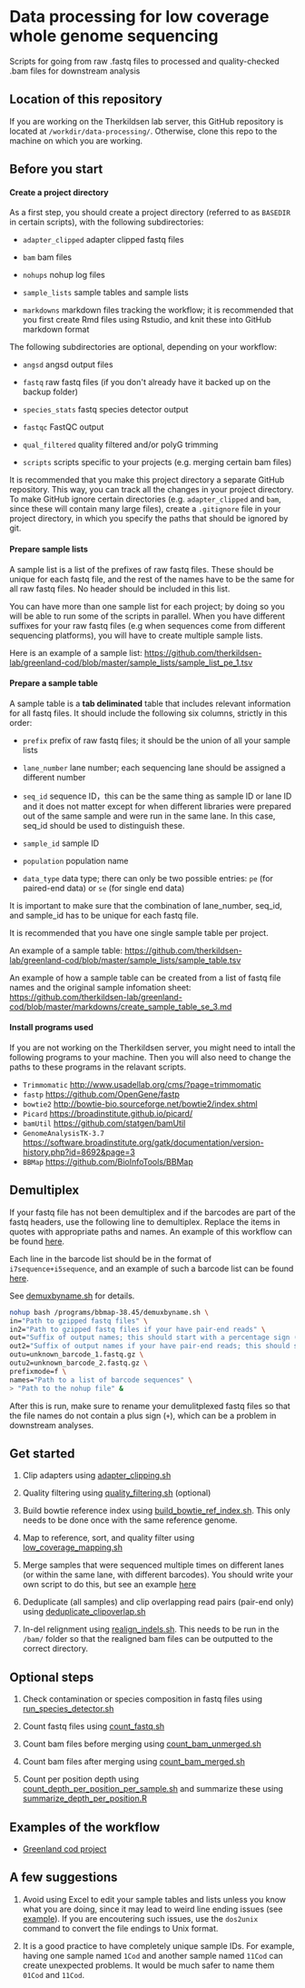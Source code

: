 # Data processing for low coverage whole genome sequencing 

Scripts for going from raw .fastq files to processed and quality-checked .bam files for downstream analysis

## Location of this repository

If you are working on the Therkildsen lab server, this GitHub repository is located at `/workdir/data-processing/`. Otherwise, clone this repo to the machine on which you are working. 

## Before you start

#### Create a project directory

As a first step, you should create a project directory (referred to as `BASEDIR` in certain scripts), with the following subdirectories:

  * `adapter_clipped` adapter clipped fastq files
  
  * `bam` bam files
  
  * `nohups` nohup log files
  
  * `sample_lists` sample tables and sample lists
   
  * `markdowns` markdown files tracking the workflow; it is recommended that you first create Rmd files using Rstudio, and knit these into GitHub markdown format

The following subdirectories are optional, depending on your workflow:

  * `angsd` angsd output files
  
  * `fastq` raw fastq files (if you don't already have it backed up on the backup folder)
  
  * `species_stats` fastq species detector output
  
  * `fastqc` FastQC output
  
  * `qual_filtered` quality filtered and/or polyG trimming
    
  * `scripts` scripts specific to your projects (e.g. merging certain bam files)

It is recommended that you make this project directory a separate GitHub repository. This way, you can track all the changes in your project directory. To make GitHub ignore certain directories (e.g. `adapter_clipped` and `bam`, since these will contain many large files), create a `.gitignore` file in your project directory, in which you specify the paths that should be ignored by git. 

#### Prepare sample lists

A sample list is a list of the prefixes of raw fastq files. These should be unique for each fastq file, and the rest of the names have to be the same for all raw fastq files. No header should be included in this list. 

You can have more than one sample list for each project; by doing so you will be able to run some of the scripts in parallel. When you have different suffixes for your raw fastq files (e.g when sequences come from different sequencing platforms), you will have to create multiple sample lists. 

Here is an example of a sample list: https://github.com/therkildsen-lab/greenland-cod/blob/master/sample_lists/sample_list_pe_1.tsv

#### Prepare a sample table

A sample table is a **tab deliminated** table that includes relevant information for all fastq files. It should include the following six columns, strictly in this order:

  * `prefix` prefix of raw fastq files; it should be the union of all your sample lists
  
  * `lane_number` lane number; each sequencing lane should be assigned a different number
  
  * `seq_id` sequence ID，this can be the same thing as sample ID or lane ID and it does not matter except for when different libraries were prepared out of the same sample and were run in the same lane. In this case, seq_id should be used to distinguish these.
  
  * `sample_id` sample ID
  
  * `population` population name
  
  * `data_type` data type; there can only be two possible entries: `pe` (for paired-end data) or `se` (for single end data)

It is important to make sure that the combination of lane_number, seq_id, and sample_id has to be unique for each fastq file. 

It is recommended that you have one single sample table per project. 

An example of a sample table: https://github.com/therkildsen-lab/greenland-cod/blob/master/sample_lists/sample_table.tsv

An example of how a sample table can be created from a list of fastq file names and the original sample infomation sheet: https://github.com/therkildsen-lab/greenland-cod/blob/master/markdowns/create_sample_table_se_3.md

#### Install programs used

If you are not working on the Therkildsen server, you might need to intall the following programs to your machine. Then you will also need to change the paths to these programs in the relavant scripts. 
 
 * `Trimmomatic` http://www.usadellab.org/cms/?page=trimmomatic
 * `fastp` https://github.com/OpenGene/fastp 
 * `bowtie2` http://bowtie-bio.sourceforge.net/bowtie2/index.shtml
 * `Picard` https://broadinstitute.github.io/picard/
 * `bamUtil` https://github.com/statgen/bamUtil
 * `GenomeAnalysisTK-3.7` https://software.broadinstitute.org/gatk/documentation/version-history.php?id=8692&page=3
 * `BBMap` https://github.com/BioInfoTools/BBMap

## Demultiplex

If your fastq file has not been demultiplex and if the barcodes are part of the fastq headers, use the following line to demultiplex. Replace the items in quotes with appropriate paths and names. An example of this workflow can be found [here](https://github.com/therkildsen-lab/sucker/blob/master/markdowns/data_processing.md). 

Each line in the barcode list should be in the format of `i7sequence+i5sequence`, and an example of such a barcode list can be found [here](https://github.com/therkildsen-lab/sucker/blob/master/sample_lists/barcode_list_lane_1.txt).

See [demuxbyname.sh](https://github.com/BioInfoTools/BBMap/blob/master/sh/demuxbyname.sh) for details. 

``` bash
nohup bash /programs/bbmap-38.45/demuxbyname.sh \
in="Path to gzipped fastq files" \
in2="Path to gzipped fastq files if your have pair-end reads" \
out="Suffix of output names; this should start with a percentage sign (%)" \
out2="Suffix of output names if your have pair-end reads; this should start with a percentage sign (%)" \
outu=unknown_barcode_1.fastq.gz \
outu2=unknown_barcode_2.fastq.gz \
prefixmode=f \
names="Path to a list of barcode sequences" \
> "Path to the nohup file" &
```

After this is run, make sure to rename your demulitplexed fastq files so that the file names do not contain a plus sign (`+`), which can be a problem in downstream analyses. 

## Get started

1. Clip adapters using [adapter_clipping.sh](https://github.com/therkildsen-lab/data-processing/blob/master/scripts/adapter_clipping.sh)

2. Quality filtering using [quality_filtering.sh](https://github.com/therkildsen-lab/data-processing/blob/master/scripts/quality_filtering.sh) (optional)

3. Build bowtie reference index using [build_bowtie_ref_index.sh](https://github.com/therkildsen-lab/data-processing/blob/master/scripts/build_bowtie_ref_index.sh). This only needs to be done once with the same reference genome.

4. Map to reference, sort, and quality filter using [low_coverage_mapping.sh](https://github.com/therkildsen-lab/data-processing/blob/master/scripts/low_coverage_mapping.sh)

5. Merge samples that were sequenced multiple times on different lanes (or within the same lane, with different barcodes). You should write your own script to do this, but see an example [here](https://github.com/therkildsen-lab/greenland-cod/blob/master/markdowns/data_processing.md)

6. Deduplicate (all samples) and clip overlapping read pairs (pair-end only) using [deduplicate_clipoverlap.sh](https://github.com/therkildsen-lab/data-processing/blob/master/scripts/deduplicate_clipoverlap.sh)

7. In-del relignment using [realign_indels.sh](https://github.com/therkildsen-lab/data-processing/blob/master/scripts/realign_indels.sh). This needs to be run in the `/bam/` folder so that the realigned bam files can be outputted to the correct directory. 

## Optional steps

1. Check contamination or species composition in fastq files using [run_species_detector.sh](https://github.com/therkildsen-lab/data-processing/blob/master/scripts/run_species_detector.sh)

2. Count fastq files using [count_fastq.sh](https://github.com/therkildsen-lab/data-processing/blob/master/scripts/count_fastq.sh)

3. Count bam files before merging using [count_bam_unmerged.sh](https://github.com/therkildsen-lab/data-processing/blob/master/scripts/count_bam_unmerged.sh)

4. Count bam files after merging using [count_bam_merged.sh](https://github.com/therkildsen-lab/data-processing/blob/master/scripts/count_bam_merged.sh)

5. Count per position depth using [count_depth_per_position_per_sample.sh](https://github.com/therkildsen-lab/data-processing/blob/master/scripts/count_depth_per_position_per_sample.sh) and summarize these using [summarize_depth_per_position.R](https://github.com/therkildsen-lab/data-processing/blob/master/scripts/summarize_depth_per_position.R)

## Examples of the workflow

 * [Greenland cod project](https://github.com/therkildsen-lab/greenland-cod/blob/master/markdowns/data_processing.md)

## A few suggestions

1. Avoid using Excel to edit your sample tables and lists unless you know what you are doing, since it may lead to weird line ending issues (see [example](https://github.com/therkildsen-lab/genomic-data-analysis/issues/3)). If you are encoutering such issues, use the `dos2unix` command to convert the file endings to Unix format.

2. It is a good practice to have completely unique sample IDs. For example, having one sample named `1Cod` and another sample named `11Cod` can create unexpected problems. It would be much safer to name them `01Cod` and `11Cod`. 
